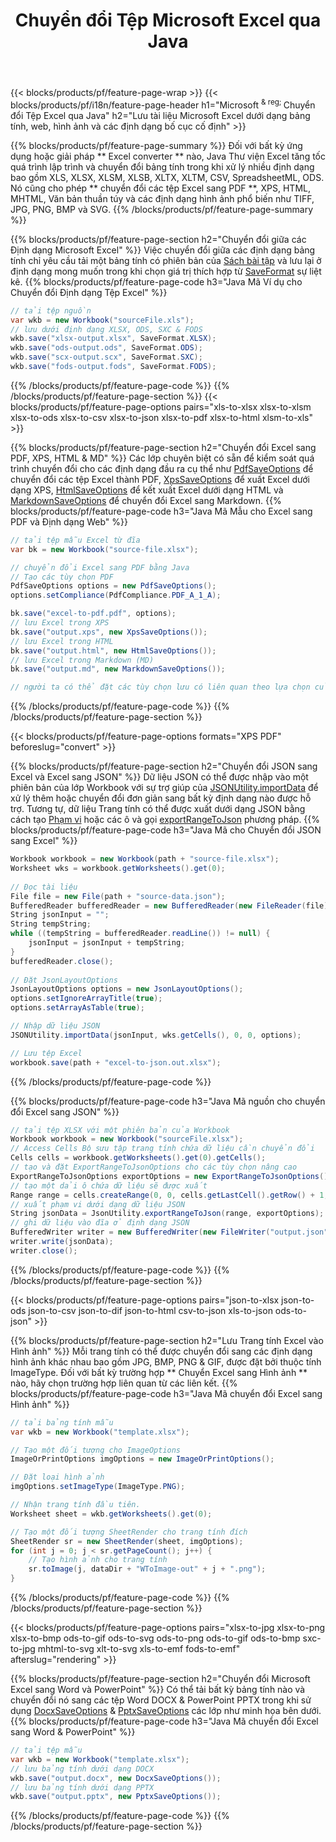 ﻿---
title: Chuyển đổi Tệp Microsoft Excel qua Java 
url: /vi/java/conversion/
description: Chuyển đổi Excel XLS, XLSX, ODS, CSV sang PDF, XPS, HTML, JPEG, HTML và nhiều định dạng phổ biến khác chỉ với vài dòng mã Java.
---
{{< blocks/products/pf/feature-page-wrap >}}
{{< blocks/products/pf/i18n/feature-page-header h1="Microsoft <sup> & reg; </sup> Chuyển đổi Tệp Excel qua Java" h2="Lưu tài liệu Microsoft Excel dưới dạng bảng tính, web, hình ảnh và các định dạng bố cục cố định" >}}

{{% blocks/products/pf/feature-page-summary %}}
Đối với bất kỳ ứng dụng hoặc giải pháp ** Excel converter ** nào, Java Thư viện Excel tăng tốc quá trình lập trình và chuyển đổi bảng tính trong khi xử lý nhiều định dạng bao gồm XLS, XLSX, XLSM, XLSB, XLTX, XLTM, CSV, SpreadsheetML, ODS. Nó cũng cho phép ** chuyển đổi các tệp Excel sang PDF **, XPS, HTML, MHTML, Văn bản thuần túy và các định dạng hình ảnh phổ biến như TIFF, JPG, PNG, BMP và SVG.
{{% /blocks/products/pf/feature-page-summary %}}

{{% blocks/products/pf/feature-page-section h2="Chuyển đổi giữa các Định dạng Microsoft Excel" %}}
Việc chuyển đổi giữa các định dạng bảng tính chỉ yêu cầu tải một bảng tính có phiên bản của [Sách bài tập](https://apireference.aspose.com/cells/java/com.aspose.cells/Workbook) và lưu lại ở định dạng mong muốn trong khi chọn giá trị thích hợp từ [SaveFormat](https://apireference.aspose.com/cells/java/com.aspose.cells/SaveFormat) sự liệt kê.
{{% blocks/products/pf/feature-page-code h3="Java Mã Ví dụ cho Chuyển đổi Định dạng Tệp Excel" %}}

```cs
// tải tệp nguồn
var wkb = new Workbook("sourceFile.xls");
// lưu dưới định dạng XLSX, ODS, SXC & FODS
wkb.save("xlsx-output.xlsx", SaveFormat.XLSX);
wkb.save("ods-output.ods", SaveFormat.ODS);
wkb.save("scx-output.scx", SaveFormat.SXC);
wkb.save("fods-output.fods", SaveFormat.FODS);

```
{{% /blocks/products/pf/feature-page-code %}}
{{% /blocks/products/pf/feature-page-section %}}
{{< blocks/products/pf/feature-page-options pairs="xls-to-xlsx xlsx-to-xlsm xlsx-to-ods xlsx-to-csv xlsx-to-json xlsx-to-pdf xlsx-to-html xlsm-to-xls" >}}


{{% blocks/products/pf/feature-page-section h2="Chuyển đổi Excel sang PDF, XPS, HTML & MD" %}}
Các lớp chuyên biệt có sẵn để kiểm soát quá trình chuyển đổi cho các định dạng đầu ra cụ thể như [PdfSaveOptions](https://apireference.aspose.com/cells/java/com.aspose.cells/PdfSaveOptions) để chuyển đổi các tệp Excel thành PDF, [XpsSaveOptions](https://apireference.aspose.com/cells/java/com.aspose.cells/XpsSaveOptions) để xuất Excel dưới dạng XPS, [HtmlSaveOptions](https://apireference.aspose.com/cells/java/com.aspose.cells/HtmlSaveOptions) để kết xuất Excel dưới dạng HTML và [MarkdownSaveOptions](https://apireference.aspose.com/cells/java/com.aspose.cells/MarkdownSaveOptions) để chuyển đổi Excel sang Markdown. 
{{% blocks/products/pf/feature-page-code h3="Java Mã Mẫu cho Excel sang PDF và Định dạng Web" %}}

```cs
// tải tệp mẫu Excel từ đĩa
var bk = new Workbook("source-file.xlsx");

// chuyển đổi Excel sang PDF bằng Java
// Tạo các tùy chọn PDF
PdfSaveOptions options = new PdfSaveOptions();
options.setCompliance(PdfCompliance.PDF_A_1_A);

bk.save("excel-to-pdf.pdf", options);
// lưu Excel trong XPS
bk.save("output.xps", new XpsSaveOptions());
// lưu Excel trong HTML
bk.save("output.html", new HtmlSaveOptions());
// lưu Excel trong Markdown (MD)
bk.save("output.md", new MarkdownSaveOptions());

// người ta có thể đặt các tùy chọn lưu có liên quan theo lựa chọn của mình trước khi lưu vào định dạng phù hợp

```
{{% /blocks/products/pf/feature-page-code %}}
{{% /blocks/products/pf/feature-page-section %}}

{{< blocks/products/pf/feature-page-options formats="XPS PDF" beforeslug="convert" >}}

{{% blocks/products/pf/feature-page-section h2="Chuyển đổi JSON sang Excel và Excel sang JSON" %}}
Dữ liệu JSON có thể được nhập vào một phiên bản của lớp Workbook với sự trợ giúp của [JSONUtility.importData](https://apireference.aspose.com/cells/java/com.aspose.cells/jsonutility#importData) để xử lý thêm hoặc chuyển đổi đơn giản sang bất kỳ định dạng nào được hỗ trợ. Tương tự, dữ liệu Trang tính có thể được xuất dưới dạng JSON bằng cách tạo [Phạm vi](https://apireference.aspose.com/cells/java/com.aspose.cells/range) hoặc các ô và gọi [exportRangeToJson](https://apireference.aspose.com/cells/java/com.aspose.cells/jsonutility) phương pháp.
{{% blocks/products/pf/feature-page-code h3="Java Mã cho Chuyển đổi JSON sang Excel" %}}
```cs
Workbook workbook = new Workbook(path + "source-file.xlsx");
Worksheet wks = workbook.getWorksheets().get(0);
		
// Đọc tài liệu
File file = new File(path + "source-data.json");
BufferedReader bufferedReader = new BufferedReader(new FileReader(file));
String jsonInput = "";
String tempString;
while ((tempString = bufferedReader.readLine()) != null) {
	jsonInput = jsonInput + tempString; 
}
bufferedReader.close();
							
// Đặt JsonLayoutOptions
JsonLayoutOptions options = new JsonLayoutOptions();
options.setIgnoreArrayTitle(true);
options.setArrayAsTable(true);

// Nhập dữ liệu JSON
JSONUtility.importData(jsonInput, wks.getCells(), 0, 0, options);

// Lưu tệp Excel
workbook.save(path + "excel-to-json.out.xlsx");

```
{{% /blocks/products/pf/feature-page-code %}}

{{% blocks/products/pf/feature-page-code h3="Java Mã nguồn cho chuyển đổi Excel sang JSON" %}}
```cs
// tải tệp XLSX với một phiên bản của Workbook
Workbook workbook = new Workbook("sourceFile.xlsx");
// Access Cells Bộ sưu tập trang tính chứa dữ liệu cần chuyển đổi
Cells cells = workbook.getWorksheets().get(0).getCells();
// tạo và đặt ExportRangeToJsonOptions cho các tùy chọn nâng cao
ExportRangeToJsonOptions exportOptions = new ExportRangeToJsonOptions();
// tạo một dải ô chứa dữ liệu sẽ được xuất
Range range = cells.createRange(0, 0, cells.getLastCell().getRow() + 1, cells.getLastCell().getColumn() + 1);
// xuất phạm vi dưới dạng dữ liệu JSON
String jsonData = JsonUtility.exportRangeToJson(range, exportOptions);
// ghi dữ liệu vào đĩa ở định dạng JSON
BufferedWriter writer = new BufferedWriter(new FileWriter("output.json"));
writer.write(jsonData);
writer.close();    

```
{{% /blocks/products/pf/feature-page-code %}}
{{% /blocks/products/pf/feature-page-section %}}

{{< blocks/products/pf/feature-page-options pairs="json-to-xlsx json-to-ods json-to-csv json-to-dif json-to-html csv-to-json xls-to-json ods-to-json" >}}

{{% blocks/products/pf/feature-page-section h2="Lưu Trang tính Excel vào Hình ảnh" %}}
Mỗi trang tính có thể được chuyển đổi sang các định dạng hình ảnh khác nhau bao gồm JPG, BMP, PNG & GIF, được đặt bởi thuộc tính ImageType. Đối với bất kỳ trường hợp ** Chuyển Excel sang Hình ảnh ** nào, hãy chọn trường hợp liên quan từ các liên kết.
{{% blocks/products/pf/feature-page-code h3="Java Mã chuyển đổi Excel sang Hình ảnh" %}}
```cs
// tải bảng tính mẫu
var wkb = new Workbook("template.xlsx");

// Tạo một đối tượng cho ImageOptions
ImageOrPrintOptions imgOptions = new ImageOrPrintOptions();

// Đặt loại hình ảnh
imgOptions.setImageType(ImageType.PNG);

// Nhận trang tính đầu tiên.
Worksheet sheet = wkb.getWorksheets().get(0);

// Tạo một đối tượng SheetRender cho trang tính đích
SheetRender sr = new SheetRender(sheet, imgOptions);
for (int j = 0; j < sr.getPageCount(); j++) {
	// Tạo hình ảnh cho trang tính
	sr.toImage(j, dataDir + "WToImage-out" + j + ".png");
}

```
{{% /blocks/products/pf/feature-page-code %}}
{{% /blocks/products/pf/feature-page-section %}}

{{< blocks/products/pf/feature-page-options pairs="xlsx-to-jpg xlsx-to-png xlsx-to-bmp ods-to-gif ods-to-svg ods-to-png ods-to-gif ods-to-bmp sxc-to-jpg mhtml-to-svg xlt-to-svg xls-to-emf fods-to-emf" afterslug="rendering" >}}

{{% blocks/products/pf/feature-page-section h2="Chuyển đổi Microsoft Excel sang Word và PowerPoint" %}}
Có thể tải bất kỳ bảng tính nào và chuyển đổi nó sang các tệp Word DOCX & PowerPoint PPTX trong khi sử dụng [DocxSaveOptions](https://apireference.aspose.com/cells/java/com.aspose.cells/DocxSaveOptions) & [PptxSaveOptions](https://apireference.aspose.com/cells/java/com.aspose.cells/PptxSaveOptions) các lớp như minh họa bên dưới.
{{% blocks/products/pf/feature-page-code h3="Java Mã chuyển đổi Excel sang Word & PowerPoint" %}}
```cs
// tải tệp mẫu
var wkb = new Workbook("template.xlsx");
// lưu bảng tính dưới dạng DOCX
wkb.save("output.docx", new DocxSaveOptions());
// lưu bảng tính dưới dạng PPTX
wkb.save("output.pptx", new PptxSaveOptions());

```
{{% /blocks/products/pf/feature-page-code %}}
{{% /blocks/products/pf/feature-page-section %}}